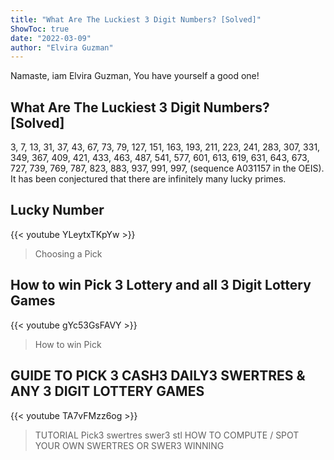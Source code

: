 ```yaml
---
title: "What Are The Luckiest 3 Digit Numbers? [Solved]"
ShowToc: true 
date: "2022-03-09"
author: "Elvira Guzman" 
---
```


Namaste, iam Elvira Guzman, You have yourself a good one!
## What Are The Luckiest 3 Digit Numbers? [Solved]
3, 7, 13, 31, 37, 43, 67, 73, 79, 127, 151, 163, 193, 211, 223, 241, 283, 307, 331, 349, 367, 409, 421, 433, 463, 487, 541, 577, 601, 613, 619, 631, 643, 673, 727, 739, 769, 787, 823, 883, 937, 991, 997, 
 (sequence A031157 in the OEIS). It has been conjectured that there are infinitely many lucky primes.

## Lucky Number
{{< youtube YLeytxTKpYw >}}
>Choosing a Pick 

## How to win Pick 3 Lottery and all 3 Digit Lottery Games
{{< youtube gYc53GsFAVY >}}
>How to win Pick 

## GUIDE TO PICK 3 CASH3 DAILY3 SWERTRES & ANY 3 DIGIT LOTTERY GAMES
{{< youtube TA7vFMzz6og >}}
>TUTORIAL Pick3 swertres swer3 stl HOW TO COMPUTE / SPOT YOUR OWN SWERTRES OR SWER3 WINNING 

